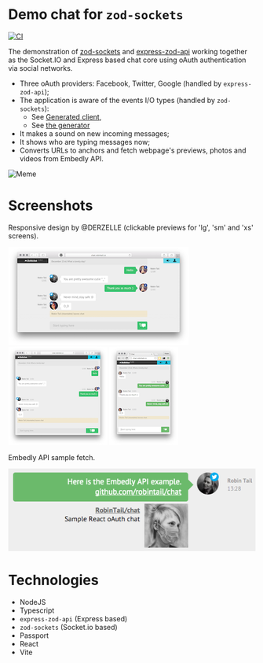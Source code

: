 # Demo chat for `zod-sockets`

[![CI](https://github.com/RobinTail/chat/actions/workflows/ci.yml/badge.svg)](https://github.com/RobinTail/chat/actions/workflows/ci.yml)

The demonstration of [zod-sockets](https://github.com/RobinTail/zod-sockets) and [express-zod-api](https://github.com/RobinTail/express-zod-api)
working together as the Socket.IO and Express based chat core using oAuth authentication via social networks.

* Three oAuth providers: Facebook, Twitter, Google (handled by `express-zod-api`);
* The application is aware of the events I/O types (handled by `zod-sockets`):
  * See [Generated client](app/client.ts),
  * See [the generator](core/generate-client.ts)
* It makes a sound on new incoming messages;
* It shows who are typing messages now;
* Converts URLs to anchors and fetch webpage's previews, photos and videos from Embedly API.

![Meme](https://github.com/RobinTail/chat/assets/13189514/754ba9cf-86db-4f83-8800-dd30f4883dbf)

# Screenshots

Responsive design by @DERZELLE (clickable previews for 'lg', 'sm' and 'xs' screens). 

[![Chat log](https://raw.githubusercontent.com/RobinTail/chat/master/images/demo/chatlog-lg-preview.png)](https://raw.githubusercontent.com/RobinTail/chat/master/images/demo/chatlog-lg.png)
[![Chat log](https://raw.githubusercontent.com/RobinTail/chat/master/images/demo/chatlog-sm-preview.png)](https://raw.githubusercontent.com/RobinTail/chat/master/images/demo/chatlog-sm.png)
[![Chat log](https://raw.githubusercontent.com/RobinTail/chat/master/images/demo/chatlog-xs-preview.png)](https://raw.githubusercontent.com/RobinTail/chat/master/images/demo/chatlog-xs.png)

Embedly API sample fetch. 

![Emdebly API](https://raw.githubusercontent.com/RobinTail/chat/master/images/demo/embedly.png)

# Technologies

* NodeJS
* Typescript
* `express-zod-api` (Express based)
* `zod-sockets` (Socket.io based)
* Passport
* React
* Vite

